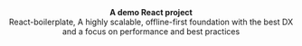 
<div align="center"><strong>A demo React project</strong></div>
<div align="center">React-boilerplate, A highly scalable, offline-first foundation with the best DX and a focus on performance and best practices</div>

<br />

